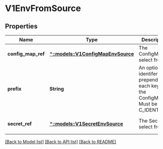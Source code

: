 # V1EnvFromSource

## Properties
Name | Type | Description | Notes
------------ | ------------- | ------------- | -------------
**config_map_ref** | [***::models::V1ConfigMapEnvSource**](v1.ConfigMapEnvSource.md) | The ConfigMap to select from | [optional] [default to null]
**prefix** | **String** | An optional identifer to prepend to each key in the ConfigMap. Must be a C_IDENTIFIER. | [optional] [default to null]
**secret_ref** | [***::models::V1SecretEnvSource**](v1.SecretEnvSource.md) | The Secret to select from | [optional] [default to null]

[[Back to Model list]](../README.md#documentation-for-models) [[Back to API list]](../README.md#documentation-for-api-endpoints) [[Back to README]](../README.md)



